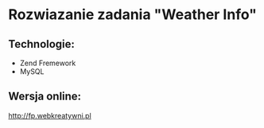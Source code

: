 Rozwiazanie zadania "Weather Info"
===============

Technologie:
-------------
- Zend Fremework
- MySQL

Wersja online:
-------------
http://fp.webkreatywni.pl